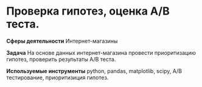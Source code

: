 # Проверка гипотез, оценка А/В теста.

**Сферы деятельности** Интернет-магазины

**Задача** На основе данных интернет-магазина провести приоритизацию гипотез, проверить результаты А/В теста.

**Используемые инструменты** python, pandas, matplotlib, scipy, A/B тестирование, приоритизиция гипотез.
